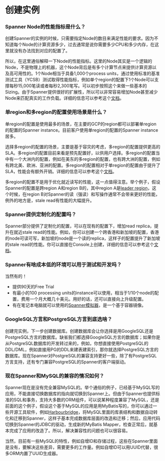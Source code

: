 # 创建实例

### Spanner Node的性能指标是什么？

创建Spanner的实例的时候，只需要指定Node的数目来满足性能的要求。因为不知道每个Node的计算资源多少，过去通常是说你需要多少CPU和多少内存，在这里就没有办法找到对应的配置了。

所以，在这里通俗解释一下Node的性能指标。这里的Node其实是一个逻辑的Node，不是物理上的机器，这个Node背后是有多个计算节点来提供计算资源以及高可用性的。1个Node相当于具备1,000个process units，通过使用标准的基准测试工具（YCSB）测试取得性能指标，例如单个region的配置下1个Node可以支撑每秒15,000笔读或者每秒2,300笔写。可以初步按照这个来做一些基本的Sizing。由于Spanner提供很好的扩展性，所以可以非常容易增加Node甚至减少Node来匹配真实的工作负载。详细的信息可以参考这个[文档](https://cloud.google.com/spanner/docs/performance)。

### 单region和多region的配置使用场景是什么？

单region的配置是使用最多的场景，在主要的GCP的region都可以部署单region的配置的Spanner instance。目前客户使用单region的配置的Spanner instance居多。

选择多region的配置的场景，主要是基于容灾的考虑，多region的配置提供更高的SLA。多region的配置目前来看是预先配置好，以供用户选择。多region的配置当中有一个大洲内的配置，例如在美东的多region的配置，也有跨大洲的配置，例如有跨北美、欧洲、亚洲的配置。多region的配置相对于单region的配置由于提升了SLA，性能会有额外开销。详细的信息可以参考这个[文档](https://cloud.google.com/spanner/docs/instance-configurations)。

多region的配置不是用于优化就近读写的性能，这一点值得注意。举个例子，假设Spanner的配置是跨region A和region B的，其中region A是[leader region](https://cloud.google.com/spanner/docs/modifying-leader-region)，这个时候，在region B对Spanner的读（强读）和写操作通常不会带来更好的性能，例外的地方是，stale read有性能的大幅提升。

### Spanner提供定制化的配置吗？

Spanner部分提供了定制化的配置，可以在现有的配置下，增加read replica，提升在就近stale read的性能。例如，你可以创建一个跨香港和新加坡的配置，香港的node可读可写，新加坡的node是一个读的replica，这样子的配置提升了新加坡的stale read的性能。你可以直接在Console上创建，详细的信息可以参考这个[文档](https://cloud.google.com/blog/products/databases/introducing-spanner-configurable-read-only-replicas)。

### Spanner有啥成本低的环境可以用于测试和开发吗？

当然有的！

* 提供90天的Free Trial
* 有最小的100 processing units的instance可以使用，相当于1/10个node的配置，费用一个月大概几十美元。用好的话，还可以直接向上升级配置。
* 有在笔记本电脑就可以使用的[Spanner模拟器](https://cloud.google.com/spanner/docs/emulator?hl=zh-cn)，是一个基于容器镜像。

### GoogleSQL方言和PostgreSQL方言到底选啥？

创建完实例，下一步创建数据库。创建数据库会让你选择是用GoogleSQL还是PostgreSQL方言的数据库。缺省我们都选择GoogleSQL方言的数据库；如果你是从PostgreSQL数据库的开发转过来的，例如，你想直接使用PostgreSQL的DDL/DML，例如直接用PG的DDL来建表建索引，那你就选择PostgreSQL方言的数据库。现在Spanner对PostgreSQL的兼容支持更好一些，除了有PostgreSQL方言支持，还有专门兼容PostgreSQL的Spanner的客户端驱动。

### 现在Spanner和MySQL的兼容的情况如何？

Spanner现在是没有完全兼容MySQL的。举个通俗的例子，已经基于MySQL写的应用，不能直接切换数据库的指向就切换到Spanner上。但由于Spanner也提供标准的SQL和事务，支持大多数的ORM组件，可以说某种程度兼容了MySQL，还是前面的这个例子，假设这个基于MySQL的应用是用MyBatis写的，你可以通过一些开源工具软件，例如[Harbourbridge](https://github.com/cloudspannerecosystem/harbourbridge)，将MySQL里面的库表结构和数据自动转化和迁移到Spanner，这样子基本完成数据库层面的改造和迁移；然后，应用代码切换到Spanner的JDBC的驱动，生成新的MyBatis Mapper，检查正常后，就基本完成了应用的改造了。所以，解决兼容性的问题也可以很容易。

当然，目前有一些MySQL的特性，例如自增ID和存储过程，这些在Spanner里面是没有，要解决这些差异，需要更多的工作量。例如自增ID可以用UUID代替，很多ORM内置了UUID生成器。
